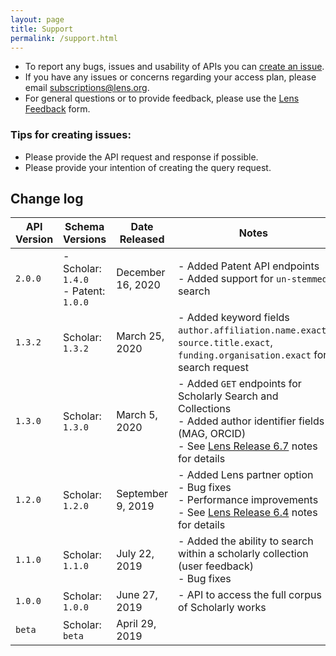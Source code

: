 ```yaml
---
layout: page
title: Support
permalink: /support.html
---
```


- To report any bugs, issues and usability of APIs you can [create an issue].
- If you have any issues or concerns regarding your access plan, please email [subscriptions@lens.org](mailto:subscriptions@lens.org).
- For general questions or to provide feedback, please use the [Lens Feedback] form.

### Tips for creating issues:
- Please provide the API request and response if possible.
- Please provide your intention of creating the query request.

## Change log

API Version | Schema Versions | Date Released | Notes
------- | ------| ------| -------
`2.0.0` | - Scholar: `1.4.0` <br/> - Patent: `1.0.0` | December 16, 2020 | - Added Patent API endpoints <br/> - Added support for `un-stemmed` search |
`1.3.2` | Scholar: `1.3.2` | March 25, 2020 | - Added keyword fields `author.affiliation.name.exact`, `source.title.exact`, `funding.organisation.exact` for search request |
`1.3.0` | Scholar: `1.3.0`| March 5, 2020 | - Added `GET` endpoints for Scholarly Search and Collections <br/> - Added author identifier fields (MAG, ORCID) <br/> - See [Lens Release 6.7](https://about.lens.org/news/release-6-7/) notes for details|
`1.2.0` | Scholar: `1.2.0`| September 9, 2019 | - Added Lens partner option <br/> - Bug fixes <br/> - Performance improvements <br/> - See [Lens Release 6.4](https://about.lens.org/news/release-6-4/) notes for details|
`1.1.0` |  Scholar: `1.1.0`| July 22, 2019 | - Added the ability to search within a scholarly collection (user feedback) <br/> - Bug fixes|
`1.0.0` |  Scholar: `1.0.0`| June 27, 2019 | - API to access the full corpus of Scholarly works |
`beta` |  Scholar: `beta`| April 29, 2019 ||

[create an issue]: <https://github.com/cambialens/lens-api-doc/issues>
[Lens Feedback]: <https://www.lens.org/lens/feedback?returnTo=https:/>
